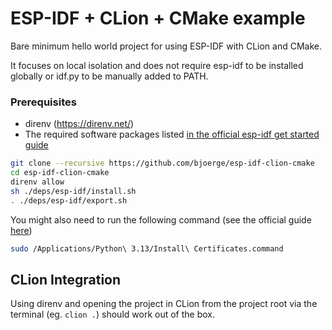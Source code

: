 # ESP-IDF + CLion + CMake example

Bare minimum hello world project for using ESP-IDF with CLion and CMake.

It focuses on local isolation and does not require esp-idf to be installed globally or idf.py to be manually added to PATH.

### Prerequisites
- direnv (https://direnv.net/)
- The required software packages listed [in the official esp-idf get started guide](https://docs.espressif.com/projects/esp-idf/en/stable/esp32/get-started/linux-macos-setup.html#step-1-install-prerequisites)

```sh
git clone --recursive https://github.com/bjoerge/esp-idf-clion-cmake
cd esp-idf-clion-cmake
direnv allow
sh ./deps/esp-idf/install.sh
. ./deps/esp-idf/export.sh
```

You might also need to run the following command (see the official guide [here](https://docs.espressif.com/projects/esp-idf/en/stable/esp32/get-started/linux-macos-setup.html#:~:text=For%20macOS%20users%2C%20if%20an%20error%20like%20this%20is%20shown%20during%20any%20step%3A))
```sh
sudo /Applications/Python\ 3.13/Install\ Certificates.command
```

## CLion Integration
Using direnv and opening the project in CLion from the project root via the terminal (eg. `clion .`) should work out of the box.
